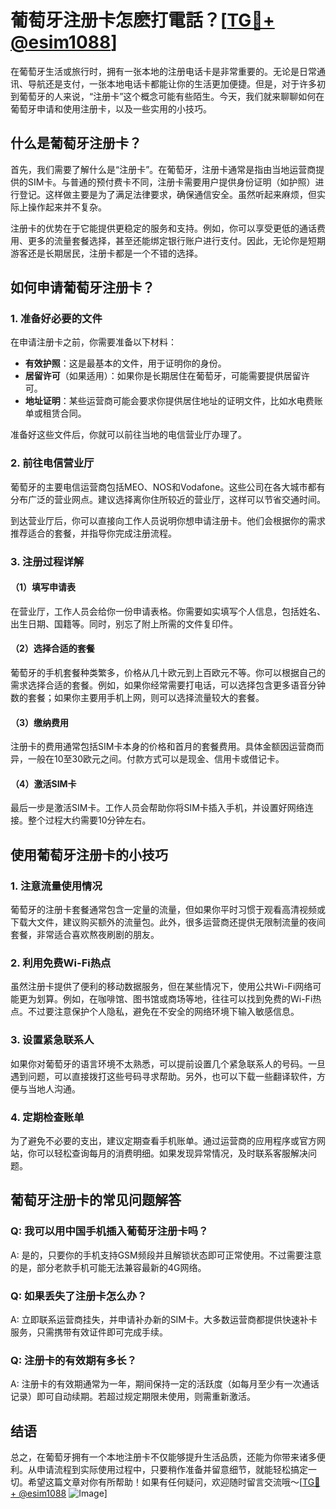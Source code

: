 # 葡萄牙注册卡怎麽打電話？[[TG💪+ @esim1088](https://t.me/s/esim1088)]

在葡萄牙生活或旅行时，拥有一张本地的注册电话卡是非常重要的。无论是日常通讯、导航还是支付，一张本地电话卡都能让你的生活更加便捷。但是，对于许多初到葡萄牙的人来说，“注册卡”这个概念可能有些陌生。今天，我们就来聊聊如何在葡萄牙申请和使用注册卡，以及一些实用的小技巧。

## 什么是葡萄牙注册卡？

首先，我们需要了解什么是“注册卡”。在葡萄牙，注册卡通常是指由当地运营商提供的SIM卡。与普通的预付费卡不同，注册卡需要用户提供身份证明（如护照）进行登记。这样做主要是为了满足法律要求，确保通信安全。虽然听起来麻烦，但实际上操作起来并不复杂。

注册卡的优势在于它能提供更稳定的服务和支持。例如，你可以享受更低的通话费用、更多的流量套餐选择，甚至还能绑定银行账户进行支付。因此，无论你是短期游客还是长期居民，注册卡都是一个不错的选择。

## 如何申请葡萄牙注册卡？

### 1. 准备好必要的文件

在申请注册卡之前，你需要准备以下材料：

- **有效护照**：这是最基本的文件，用于证明你的身份。
- **居留许可**（如果适用）：如果你是长期居住在葡萄牙，可能需要提供居留许可。
- **地址证明**：某些运营商可能会要求你提供居住地址的证明文件，比如水电费账单或租赁合同。

准备好这些文件后，你就可以前往当地的电信营业厅办理了。

### 2. 前往电信营业厅

葡萄牙的主要电信运营商包括MEO、NOS和Vodafone。这些公司在各大城市都有分布广泛的营业网点。建议选择离你住所较近的营业厅，这样可以节省交通时间。

到达营业厅后，你可以直接向工作人员说明你想申请注册卡。他们会根据你的需求推荐适合的套餐，并指导你完成注册流程。

### 3. 注册过程详解

#### （1）填写申请表

在营业厅，工作人员会给你一份申请表格。你需要如实填写个人信息，包括姓名、出生日期、国籍等。同时，别忘了附上所需的文件复印件。

#### （2）选择合适的套餐

葡萄牙的手机套餐种类繁多，价格从几十欧元到上百欧元不等。你可以根据自己的需求选择合适的套餐。例如，如果你经常需要打电话，可以选择包含更多语音分钟数的套餐；如果你主要用手机上网，则可以选择流量较大的套餐。

#### （3）缴纳费用

注册卡的费用通常包括SIM卡本身的价格和首月的套餐费用。具体金额因运营商而异，一般在10至30欧元之间。付款方式可以是现金、信用卡或借记卡。

#### （4）激活SIM卡

最后一步是激活SIM卡。工作人员会帮助你将SIM卡插入手机，并设置好网络连接。整个过程大约需要10分钟左右。

## 使用葡萄牙注册卡的小技巧

### 1. 注意流量使用情况

葡萄牙的注册卡套餐通常包含一定量的流量，但如果你平时习惯于观看高清视频或下载大文件，建议购买额外的流量包。此外，很多运营商还提供无限制流量的夜间套餐，非常适合喜欢熬夜刷剧的朋友。

### 2. 利用免费Wi-Fi热点

虽然注册卡提供了便利的移动数据服务，但在某些情况下，使用公共Wi-Fi网络可能更为划算。例如，在咖啡馆、图书馆或商场等地，往往可以找到免费的Wi-Fi热点。不过要注意保护个人隐私，避免在不安全的网络环境下输入敏感信息。

### 3. 设置紧急联系人

如果你对葡萄牙的语言环境不太熟悉，可以提前设置几个紧急联系人的号码。一旦遇到问题，可以直接拨打这些号码寻求帮助。另外，也可以下载一些翻译软件，方便与当地人沟通。

### 4. 定期检查账单

为了避免不必要的支出，建议定期查看手机账单。通过运营商的应用程序或官方网站，你可以轻松查询每月的消费明细。如果发现异常情况，及时联系客服解决问题。

## 葡萄牙注册卡的常见问题解答

### Q: 我可以用中国手机插入葡萄牙注册卡吗？
A: 是的，只要你的手机支持GSM频段并且解锁状态即可正常使用。不过需要注意的是，部分老款手机可能无法兼容最新的4G网络。

### Q: 如果丢失了注册卡怎么办？
A: 立即联系运营商挂失，并申请补办新的SIM卡。大多数运营商都提供快速补卡服务，只需携带有效证件即可完成手续。

### Q: 注册卡的有效期有多长？
A: 注册卡的有效期通常为一年，期间保持一定的活跃度（如每月至少有一次通话记录）即可自动续期。若超过规定期限未使用，则需重新激活。

## 结语

总之，在葡萄牙拥有一个本地注册卡不仅能够提升生活品质，还能为你带来诸多便利。从申请流程到实际使用过程中，只要稍作准备并留意细节，就能轻松搞定一切。希望这篇文章对你有所帮助！如果有任何疑问，欢迎随时留言交流哦～[[TG💪+ @esim1088](https://t.me/s/esim1088) ![Image](https://i.postimg.cc/4NQfJmqS/Snipaste-2025-05-13-00-14-12.png)]